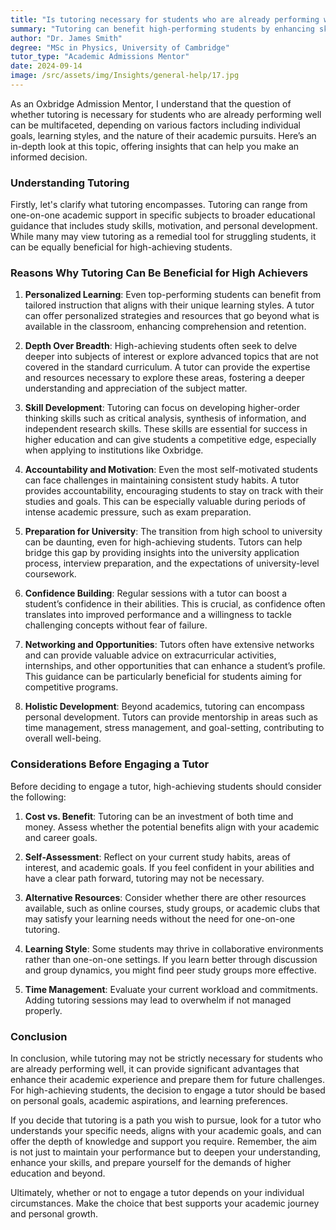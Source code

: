 ```yaml
---
title: "Is tutoring necessary for students who are already performing well?"
summary: "Tutoring can benefit high-performing students by enhancing skills, motivation, and personal development, depending on individual goals and learning styles."
author: "Dr. James Smith"
degree: "MSc in Physics, University of Cambridge"
tutor_type: "Academic Admissions Mentor"
date: 2024-09-14
image: /src/assets/img/Insights/general-help/17.jpg
---
```


As an Oxbridge Admission Mentor, I understand that the question of whether tutoring is necessary for students who are already performing well can be multifaceted, depending on various factors including individual goals, learning styles, and the nature of their academic pursuits. Here’s an in-depth look at this topic, offering insights that can help you make an informed decision.

### Understanding Tutoring

Firstly, let's clarify what tutoring encompasses. Tutoring can range from one-on-one academic support in specific subjects to broader educational guidance that includes study skills, motivation, and personal development. While many may view tutoring as a remedial tool for struggling students, it can be equally beneficial for high-achieving students.

### Reasons Why Tutoring Can Be Beneficial for High Achievers

1. **Personalized Learning**: 
   Even top-performing students can benefit from tailored instruction that aligns with their unique learning styles. A tutor can offer personalized strategies and resources that go beyond what is available in the classroom, enhancing comprehension and retention.

2. **Depth Over Breadth**: 
   High-achieving students often seek to delve deeper into subjects of interest or explore advanced topics that are not covered in the standard curriculum. A tutor can provide the expertise and resources necessary to explore these areas, fostering a deeper understanding and appreciation of the subject matter.

3. **Skill Development**: 
   Tutoring can focus on developing higher-order thinking skills such as critical analysis, synthesis of information, and independent research skills. These skills are essential for success in higher education and can give students a competitive edge, especially when applying to institutions like Oxbridge.

4. **Accountability and Motivation**: 
   Even the most self-motivated students can face challenges in maintaining consistent study habits. A tutor provides accountability, encouraging students to stay on track with their studies and goals. This can be especially valuable during periods of intense academic pressure, such as exam preparation.

5. **Preparation for University**: 
   The transition from high school to university can be daunting, even for high-achieving students. Tutors can help bridge this gap by providing insights into the university application process, interview preparation, and the expectations of university-level coursework.

6. **Confidence Building**: 
   Regular sessions with a tutor can boost a student’s confidence in their abilities. This is crucial, as confidence often translates into improved performance and a willingness to tackle challenging concepts without fear of failure.

7. **Networking and Opportunities**: 
   Tutors often have extensive networks and can provide valuable advice on extracurricular activities, internships, and other opportunities that can enhance a student’s profile. This guidance can be particularly beneficial for students aiming for competitive programs.

8. **Holistic Development**: 
   Beyond academics, tutoring can encompass personal development. Tutors can provide mentorship in areas such as time management, stress management, and goal-setting, contributing to overall well-being.

### Considerations Before Engaging a Tutor

Before deciding to engage a tutor, high-achieving students should consider the following:

1. **Cost vs. Benefit**: 
   Tutoring can be an investment of both time and money. Assess whether the potential benefits align with your academic and career goals. 

2. **Self-Assessment**: 
   Reflect on your current study habits, areas of interest, and academic goals. If you feel confident in your abilities and have a clear path forward, tutoring may not be necessary.

3. **Alternative Resources**: 
   Consider whether there are other resources available, such as online courses, study groups, or academic clubs that may satisfy your learning needs without the need for one-on-one tutoring.

4. **Learning Style**: 
   Some students may thrive in collaborative environments rather than one-on-one settings. If you learn better through discussion and group dynamics, you might find peer study groups more effective.

5. **Time Management**: 
   Evaluate your current workload and commitments. Adding tutoring sessions may lead to overwhelm if not managed properly.

### Conclusion

In conclusion, while tutoring may not be strictly necessary for students who are already performing well, it can provide significant advantages that enhance their academic experience and prepare them for future challenges. For high-achieving students, the decision to engage a tutor should be based on personal goals, academic aspirations, and learning preferences.

If you decide that tutoring is a path you wish to pursue, look for a tutor who understands your specific needs, aligns with your academic goals, and can offer the depth of knowledge and support you require. Remember, the aim is not just to maintain your performance but to deepen your understanding, enhance your skills, and prepare yourself for the demands of higher education and beyond. 

Ultimately, whether or not to engage a tutor depends on your individual circumstances. Make the choice that best supports your academic journey and personal growth.
    